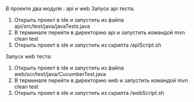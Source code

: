 В проекте два модуля : api и web
Запуск api теста:
1) Открыть проект в ide и запустить из файла api/src/test/java/javaTests.java
2) В терминале перейти в директорию api и запустить командой mvn clean test
3) Открыть проект в ide и запустить из скрипта /apiScript.sh

Запуск web теста:
1) Открыть проект в ide и запустить из файла web/scr/test/java/CucumberTest.java
2) В терминале перейти в директорию web и запустить командой mvn clean test
3) Открыть проект в ide и запустить из скрипта /webScript.sh
